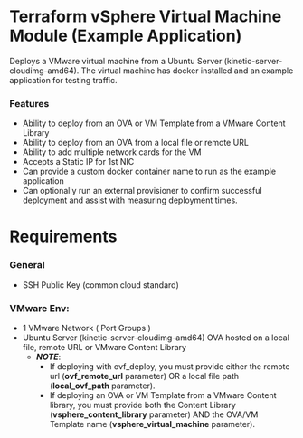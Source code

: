 # Terraform vSphere Virtual Machine Module (Example Application)

Deploys a VMware virtual machine from a Ubuntu Server (kinetic-server-cloudimg-amd64). The virtual machine has docker installed and an example application for testing traffic. 

### Features
  * Ability to deploy from an OVA or VM Template from a VMware Content Library
  * Ability to deploy from an OVA from a local file or remote URL
  * Ability to add multiple network cards for the VM
  * Accepts a Static IP for 1st NIC
  * Can provide a custom docker container name to run as the example application
  * Can optionally run an external provisioner to confirm successful deployment and assist with measuring deployment times.

# Requirements

### General
* SSH Public Key (common cloud standard)
### VMware Env:
* 1 VMware Network ( Port Groups )
* Ubuntu Server (kinetic-server-cloudimg-amd64) OVA hosted on a local file, remote URL or VMware Content Library
  * ***NOTE***:
    * If deploying with ovf_deploy, you must provide either the remote url (**ovf_remote_url** parameter) OR a local file path (**local_ovf_path** parameter).
    * If deploying an OVA or VM Template from a VMware Content library, you must provide both the Content Library (**vsphere_content_library** parameter) AND the OVA/VM Template name (**vsphere_virtual_machine** parameter).
